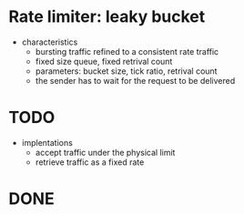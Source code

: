 # Rate limiter: leaky bucket

* characteristics
  - bursting traffic refined to a consistent rate traffic
  - fixed size queue, fixed retrival count
  - parameters: bucket size, tick ratio, retrival count
  - the sender has to wait for the request to be delivered

# TODO

* implentations
  - accept traffic under the physical limit
  - retrieve traffic as a fixed rate

# DONE

